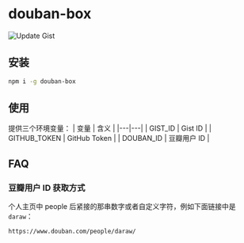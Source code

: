 # douban-box
![Update Gist](https://github.com/CodeDaraW/douban-box/workflows/Update%20Gist/badge.svg)

## 安装
``` sh
npm i -g douban-box
```

## 使用
提供三个环境变量：
| 变量 | 含义 |
|---|---|
| GIST_ID | Gist ID |
| GITHUB_TOKEN | GitHub Token |
| DOUBAN_ID | 豆瓣用户 ID |

## FAQ
### 豆瓣用户 ID 获取方式
个人主页中 people 后紧接的那串数字或者自定义字符，例如下面链接中是 `daraw`：
```
https://www.douban.com/people/daraw/
```
